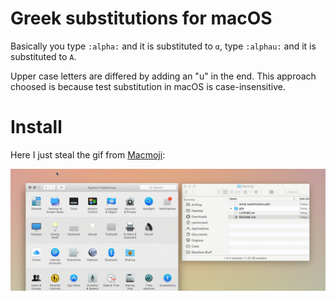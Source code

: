 # Greek substitutions for macOS

Basically you type `:alpha:` and it is substituted to `α`, type `:alphau:` and it is substituted to `Α`.

Upper case letters are differed by adding an "u" in the end.
This approach choosed is because test substitution in macOS is case-insensitive.

# Install

Here I just steal the gif from [Macmoji](https://github.com/warpling/Macmoji):

![install](./install.gif)
